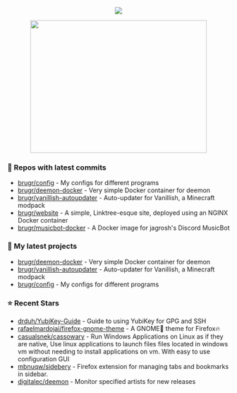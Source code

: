 <p align="center"><a href="https://github.com/anuraghazra/github-readme-stats">
  <img align="center" src="https://github-readme-stats.vercel.app/api?username=brugr&show_icons=true&theme=github_dark" />
</a></p>

<p align="center"><a href="https://wakatime.com/@brugr">
  <img align="center" width="400" height="300" src="https://wakatime.com/share/@brugr/092f33d5-13de-4518-bc1e-34a79102d8c2.svg" />
</a></p>

### 👷 Repos with latest commits

- [brugr/config](https://github.com/brugr/config) - My configs for different programs
- [brugr/deemon-docker](https://github.com/brugr/deemon-docker) - Very simple Docker container for deemon
- [brugr/vanillish-autoupdater](https://github.com/brugr/vanillish-autoupdater) - Auto-updater for Vanillish, a Minecraft modpack
- [brugr/website](https://github.com/brugr/website) - A simple, Linktree-esque site, deployed using an NGINX Docker container
- [brugr/musicbot-docker](https://github.com/brugr/musicbot-docker) - A Docker image for jagrosh&#39;s Discord MusicBot
### 🌱 My latest projects

- [brugr/deemon-docker](https://github.com/brugr/deemon-docker) - Very simple Docker container for deemon
- [brugr/vanillish-autoupdater](https://github.com/brugr/vanillish-autoupdater) - Auto-updater for Vanillish, a Minecraft modpack
- [brugr/config](https://github.com/brugr/config) - My configs for different programs
### ⭐ Recent Stars

- [drduh/YubiKey-Guide](https://github.com/drduh/YubiKey-Guide) - Guide to using YubiKey for GPG and SSH
- [rafaelmardojai/firefox-gnome-theme](https://github.com/rafaelmardojai/firefox-gnome-theme) - A GNOME👣 theme for Firefox🔥
- [casualsnek/cassowary](https://github.com/casualsnek/cassowary) - Run Windows Applications on Linux as if they are native, Use linux applications to launch files files located in windows vm without needing to install applications on vm. With easy to use configuration GUI
- [mbnuqw/sidebery](https://github.com/mbnuqw/sidebery) - Firefox extension for managing tabs and bookmarks in sidebar.
- [digitalec/deemon](https://github.com/digitalec/deemon) - Monitor specified artists for new releases
